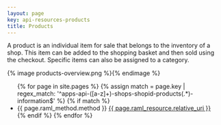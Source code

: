 ```yaml
---
layout: page
key: api-resources-products
title: Products
---
```


A product is an individual item for sale that belongs to the inventory of a shop.
This item can be added to the shopping basket and then sold using the checkout.
Specific items can also be assigned to a category.

{% image products-overview.png %}{% endimage %}

<ul id="resource-list">
  {% for page in site.pages %}
    {% assign match = page.key | regex_match: '^apps-api-([a-z]+)-shops-shopid-products(.*)-information$' %}
    {% if match %}
      <li class="resource-entry">
        <span class="http-method http-method-{{ page.raml_method.method | downcase }}">{{ page.raml_method.method }}</span>
        <a href="{{ page.url | prepend: site.baseurl }}">{{ page.raml_resource.relative_uri }}</a>
      </li>
    {% endif %}
  {% endfor %}
</ul>
